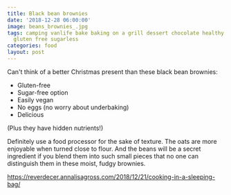 ```yaml
---
title: Black bean brownies
date: '2018-12-28 06:00:00'
image: beans_brownies_.jpg
tags: camping vanlife bake baking on a grill dessert chocolate healthy nutritious
  gluten free sugarless
categories: food
layout: post
---
```


Can't think of a better Christmas present than these black bean brownies:
* Gluten-free
* Sugar-free option
* Easily vegan
* No eggs (no worry about underbaking)
* Delicious

(Plus they have hidden nutrients!)

Definitely use a food processor for the sake of texture. The oats are more enjoyable when turned close to flour. And the beans will be a secret ingredient if you blend them into such small pieces that no one can distinguish them in these moist, fudgy brownies.

https://reverdecer.annalisagross.com/2018/12/21/cooking-in-a-sleeping-bag/